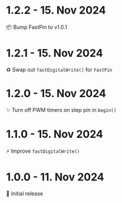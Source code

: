 # 1.2.2 - 15. Nov 2024
📦 Bump FastPin to v1.0.1

# 1.2.1 - 15. Nov 2024
♻️ Swap out `fastDigitalWrite()` for `FastPin`

# 1.2.0 - 15. Nov 2024
✨ Turn off PWM timers on step pin in `begin()`

# 1.1.0 - 15. Nov 2024
⚡️ Improve `fastDigitalWrite()`

# 1.0.0 - 11. Nov 2024
🎉 Initial release